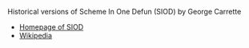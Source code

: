 Historical versions of Scheme In One Defun (SIOD) by George Carrette

* [Homepage of SIOD](http://people.delphiforums.com/gjc/siod.html)
* [Wikipedia](https://en.wikipedia.org/wiki/SIOD)

